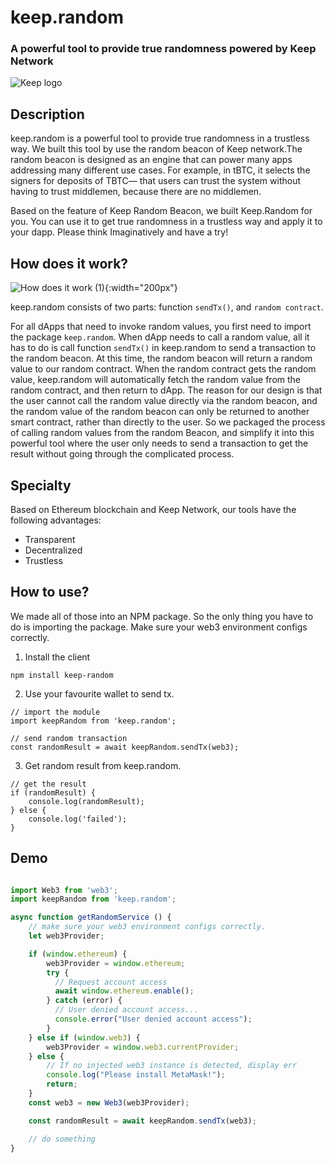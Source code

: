 # keep.random

### A powerful tool to provide true randomness powered by Keep Network

![Keep logo](https://forum.keepforum.top/uploads/default/original/1X/a10b95246ad57ccab7657876aec58288563c354a.png)

## Description

keep.random is a powerful tool to provide true randomness in a trustless way. We built this tool by use the random beacon of Keep network.The random beacon is designed as an engine that can power many apps addressing many different use cases. For example, in tBTC, it selects the signers for deposits of TBTC— that users can trust the system without having to trust middlemen, because there are no middlemen.

Based on the feature of Keep Random Beacon, we built Keep.Random for you.  You can use it to get true randomness in a trustless way and apply it to your dapp. Please think Imaginatively and have a try!

## How does it work?

![How does it work (1)](http://keeprandom.top/img/flow.jpg){:width="200px"}

keep.random consists of two parts: function `sendTx()`, and `random contract`.

For all dApps that need to invoke random values, you first need to import the package `keep.random`. When dApp needs to call a random value, all it has to do is call function `sendTx()`  in keep.random to send a transaction to the random beacon. At this time, the random beacon will return a random value to our random contract. When the random contract gets the random value, keep.random will automatically fetch the random value from the random contract, and then return to dApp. The reason for our design is that the user cannot call the random value directly via the random beacon, and the random value of the random beacon can only be returned to another smart contract, rather than directly to the user. So we packaged the process of calling random values from the random Beacon, and simplify it into this powerful tool where the user only needs to send a transaction to get the result without going through the complicated process.

## Specialty

Based on Ethereum blockchain and Keep Network, our tools have the following advantages:

- Transparent
- Decentralized
- Trustless

## How to use?

We made all of those into an NPM package. So the only thing you have to do is importing the package. Make sure your web3 environment configs correctly.

1. Install the client

```
npm install keep-random

```

2. Use your favourite wallet to send tx.

```
// import the module
import keepRandom from 'keep.random';

// send random transaction
const randomResult = await keepRandom.sendTx(web3);

```

3. Get random result from keep.random.

```
// get the result
if (randomResult) {
    console.log(randomResult);
} else {
    console.log('failed');
}

```


## Demo

```javascript

import Web3 from 'web3';
import keepRandom from 'keep.random';

async function getRandomService () {
    // make sure your web3 environment configs correctly.
    let web3Provider;

    if (window.ethereum) {
        web3Provider = window.ethereum;
        try {
          // Request account access
          await window.ethereum.enable();
        } catch (error) {
          // User denied account access...
          console.error("User denied account access");
        }
    } else if (window.web3) {
        web3Provider = window.web3.currentProvider;
    } else {
        // If no injected web3 instance is detected, display err
        console.log("Please install MetaMask!");
        return;
    }
    const web3 = new Web3(web3Provider);

    const randomResult = await keepRandom.sendTx(web3);

    // do something
}

```

